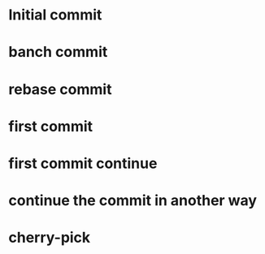 # Initial commit



# banch commit





# rebase commit







# first commit
# first commit continue
# continue the commit in another way


# cherry-pick

